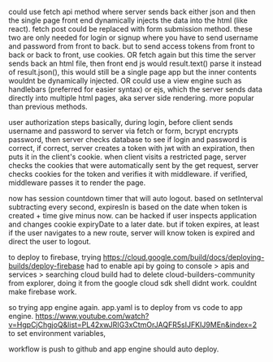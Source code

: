 could use fetch api method where server sends back either json and then
the single page front end dynamically injects the data into the html (like react).
fetch post could be replaced with form submission method. these two are
only needed for login or signup where you have to send username and password
from front to back. but to send access tokens from front to back or back to front,
use cookies.
OR fetch again but this time the server sends back an html file,
then front end js would result.text() parse it instead of result.json(),
this would still be a single page app but the inner contents wouldnt
be dynamically injected.
OR could use a view engine such as handlebars (preferred for easier syntax)
or ejs, which the server sends data directly into multiple html pages,
aka server side rendering. more popular than previous methods.

user authorization steps
basically, during login, before client sends username and password to server
via fetch or form, bcrypt encrypts password, then server checks database
to see if login and password is correct, if correct, server creates a token
with jwt with an expiration, then puts it in the client's cookie. when client
visits a restricted page, server checks the cookies that were automatically sent
by the get request, server checks cookies for the token and verifies it with middleware.
if verified, middleware passes it to render the page.

now has session countdown timer that will auto logout. based on setInterval subtracting
every second, expiresIn is based on the date when token is created + time give
minus now. can be hacked if user inspects application and changes cookie expiryDate
to a later date. but if token expires, at least if the user navigates to a new route,
server will know token is expired and direct the user to logout.

to deploy to firebase, trying https://cloud.google.com/build/docs/deploying-builds/deploy-firebase
had to enable api by going to console > apis and services > searching cloud build
had to delete cloud-builders-community from explorer, doing it from the google cloud
sdk shell didnt work. couldnt make firebase work.

so trying app engine again. app.yaml is to deploy from vs code to app engine.
https://www.youtube.com/watch?v=HgpCjChgjoQ&list=PL42xwJRIG3xCtmOrJAQFR5sIJFKIJ9MEn&index=2
to set environment variables,

workflow is push to github and app engine should auto deploy.
